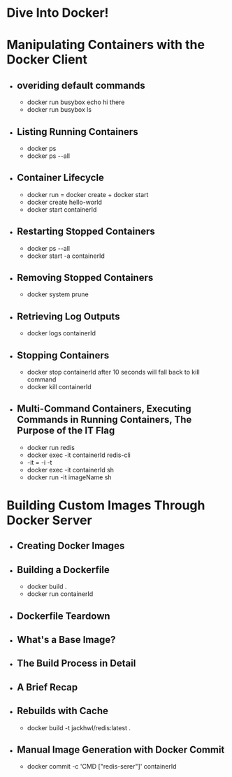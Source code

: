 # Dive Into Docker!
# Manipulating Containers with the Docker Client
  * ## overiding default commands
    * docker run busybox echo hi there
    * docker run busybox ls
  * ## Listing Running Containers
    * docker ps
    * docker ps --all
  * ## Container Lifecycle
    * docker run = docker create + docker start
    * docker create hello-world
    * docker start containerId
  * ## Restarting Stopped Containers
    * docker ps --all
    * docker start -a containerId
  * ## Removing Stopped Containers
    * docker system prune
  * ## Retrieving Log Outputs
    * docker logs containerId
  * ## Stopping Containers
    * docker stop containerId after 10 seconds will fall back to kill command
    * docker kill containerId
  * ## Multi-Command Containers, Executing Commands in Running Containers, The Purpose of the IT Flag
    * docker run redis
    * docker exec -it containerId redis-cli
    * -it = -i -t
    * docker exec -it containerId sh
    * docker run -it imageName sh
# Building Custom Images Through Docker Server
  * ## Creating Docker Images
  * ## Building a Dockerfile
    * docker build .
    * docker run containerId
  * ## Dockerfile Teardown
  * ## What's a Base Image?
  * ## The Build Process in Detail
  * ## A Brief Recap
  * ## Rebuilds with Cache
    * docker build -t jackhwl/redis:latest .
  * ## Manual Image Generation with Docker Commit
    * docker commit -c 'CMD ["redis-serer"]' containerId
    